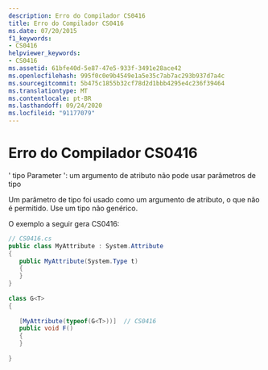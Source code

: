 ```yaml
---
description: Erro do Compilador CS0416
title: Erro do Compilador CS0416
ms.date: 07/20/2015
f1_keywords:
- CS0416
helpviewer_keywords:
- CS0416
ms.assetid: 61bfe40d-5e87-47e5-933f-3491e28ace42
ms.openlocfilehash: 995f0c0e9b4549e1a5e35c7ab7ac293b937d7a4c
ms.sourcegitcommit: 5b475c1855b32cf78d2d1bbb4295e4c236f39464
ms.translationtype: MT
ms.contentlocale: pt-BR
ms.lasthandoff: 09/24/2020
ms.locfileid: "91177079"
---
```

# <a name="compiler-error-cs0416"></a>Erro do Compilador CS0416

' tipo Parameter ': um argumento de atributo não pode usar parâmetros de tipo  
  
 Um parâmetro de tipo foi usado como um argumento de atributo, o que não é permitido. Use um tipo não genérico.  
  
 O exemplo a seguir gera CS0416:  
  
```csharp  
// CS0416.cs  
public class MyAttribute : System.Attribute  
{  
   public MyAttribute(System.Type t)  
   {  
   }  
}  
  
class G<T>  
{  
  
   [MyAttribute(typeof(G<T>))]  // CS0416  
   public void F()  
   {  
   }  
  
}  
```
